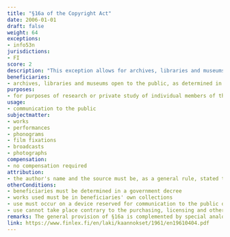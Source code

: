 ```yaml
---
title: "§16a of the Copyright Act"
date: 2006-01-01
draft: false
weight: 64
exceptions:
- info53n
jurisdictions:
- FI
score: 2
description: "This exception allows for archives, libraries and museums open to the public, to be determined in a government decree, to communicate disclosed works in their collections, to a member of the public for purposes of research or private study on a device reserved for communication to the public on the premises of the institution. Such communication can take place without prejudice to the purchasing, licensing and other terms governing the use of the work." 
beneficiaries:
- archives, libraries and museums open to the public, as determined in a government decree
purposes: 
- for purposes of research or private study of individual members of the public
usage:
- communication to the public
subjectmatter:
- works
- performances
- phonograms
- film fixations
- broadcasts
- photographs
compensation:
- no compensation required
attribution: 
- the author's name and the source must be, as a general rule, stated to the extent and in the manner required by proper usage
otherConditions: 
- beneficiaries must be determined in a government decree
- works used must be in beneficiaries' own collections 
- use must occur on a device reserved for communication to the public on the premises of the institution
- use cannot take place contrary to the purchasing, licensing and other terms governing the use of the work
remarks: The general provision of §16a is complemented by special analogous provisions covering the activity of libraries entitled to a legal deposit of a copy of a work under the Act on Deposit and Preservation of Cultural Material (§16b of the Law) and the National Audiovisual Institute (§16c of the Law).<br /><br />All other uses by beneficiaries outside the ones determined in a government decree are subject to extended collective licensing schemes under §16d of the Law.<br /><br />The exception applies also to performances (art.45(7) of the CA); sound recordings (art.46(3) of the CA); film fixations (art.46a(3) of the CA); broadcasts (art.48(4) of the CA) and photographs (art.49a(3) of the CA).<br /><br />Art. 11(2) requires that when a work is used publicly under an exception, the author's name and the source must be, as a general rule, stated to the extent and in the manner required by proper usage. It also requires that the work must not be altered more than necessary for the intended use."
link: https://www.finlex.fi/en/laki/kaannokset/1961/en19610404.pdf
---
```

